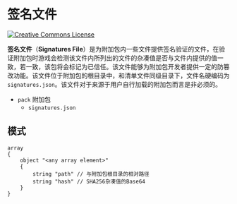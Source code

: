 # 签名文件

<a rel="license" href="http://creativecommons.org/licenses/by-nc-sa/4.0/"><img alt="Creative Commons License" style="border-width:0" src="https://mirrors.creativecommons.org/presskit/buttons/80x15/svg/by-nc-sa.svg" /></a>

**签名文件**（**Signatures File**）是为附加包内一些文件提供签名验证的文件，在验证附加包时游戏会检测该文件内所列出的文件的杂凑值是否与文件内提供的值一致，若一致，该包将会标记为已信任。该文件能够为附加包开发者提供一定的防篡改功能。该文件位于附加包的根目录中，和清单文件同级目录下，文件名硬编码为`signatures.json`。该文件对于来源于用户自行加载的附加包而言是非必须的。

<div class="treeview">
  <ul>
    <li><span class="sprite" style="background-image:url(https://wiki.mcbe-dev.net/w/images/9/92/FileCSS.png?format=original);background-position:-112px -128px;background-size:128px auto;height:16px;width:16px"></span> <code>pack</code> 附加包<ul>
      <li><span class="sprite" style="background-image:url(https://wiki.mcbe-dev.net/w/images/9/92/FileCSS.png?format=original);background-position:-0px -80px;background-size:128px auto;height:16px;width:16px"></span> <code>signatures.json</code></li>
    </ul></li>
  </ul>
</div>

## 模式

```schema
array
{
    object "<any array element>"
    {
        string "path" // 与附加包根目录的相对路径
        string "hash" // SHA256杂凑值的Base64
    }
}
```
